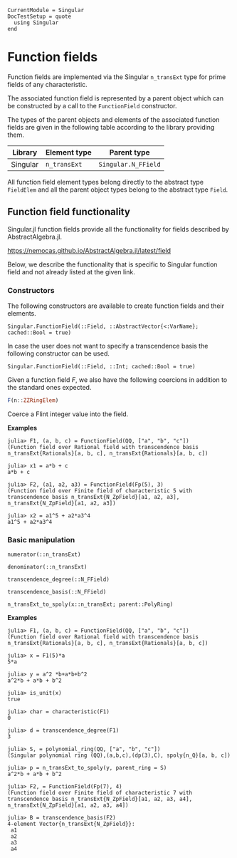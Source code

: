 ```@meta
CurrentModule = Singular
DocTestSetup = quote
  using Singular
end
```

# Function fields

Function fields are implemented via the Singular `n_transExt` type for prime fields of any characteristic.

The associated function field is represented by a parent object which can be constructed
by a call to the `FunctionField` constructor.

The types of the parent objects and elements of the associated function fields are given
in the following table according to the library providing them.

 Library        | Element type  | Parent type
----------------|---------------|--------------------
Singular        | `n_transExt`  | `Singular.N_FField`

All function field element types belong directly to the abstract type `FieldElem` and
all the parent object types belong to the abstract type `Field`.

## Function field functionality

Singular.jl function fields provide all the functionality for fields described by
AbstractAlgebra.jl.

<https://nemocas.github.io/AbstractAlgebra.jl/latest/field>

Below, we describe the functionality that is specific to Singular function field and not
already listed at the given link.

### Constructors

The following constructors are available to create function fields and their elements.

```@docs
Singular.FunctionField(::Field, ::AbstractVector{<:VarName}; cached::Bool = true)
```

In case the user does not want to specify a transcendence basis the following
constructor can be used.

```@docs
Singular.FunctionField(::Field, ::Int; cached::Bool = true)
```

Given a function field $F$, we also have the following coercions in addition to the
standard ones expected.

```julia
F(n::ZZRingElem)
```

Coerce a Flint integer value into the field.

**Examples**

```jldoctest
julia> F1, (a, b, c) = FunctionField(QQ, ["a", "b", "c"])
(Function field over Rational field with transcendence basis n_transExt{Rationals}[a, b, c], n_transExt{Rationals}[a, b, c])

julia> x1 = a*b + c
a*b + c

julia> F2, (a1, a2, a3) = FunctionField(Fp(5), 3)
(Function field over Finite field of characteristic 5 with transcendence basis n_transExt{N_ZpField}[a1, a2, a3], n_transExt{N_ZpField}[a1, a2, a3])

julia> x2 = a1^5 + a2*a3^4
a1^5 + a2*a3^4
```

### Basic manipulation

```@docs
numerator(::n_transExt)
```

```@docs
denominator(::n_transExt)
```

```@docs
transcendence_degree(::N_FField)
```

```@docs
transcendence_basis(::N_FField)
```

```@docs
n_transExt_to_spoly(x::n_transExt; parent::PolyRing)
```

**Examples**

```jldoctest
julia> F1, (a, b, c) = FunctionField(QQ, ["a", "b", "c"])
(Function field over Rational field with transcendence basis n_transExt{Rationals}[a, b, c], n_transExt{Rationals}[a, b, c])

julia> x = F1(5)*a
5*a

julia> y = a^2 *b+a*b+b^2
a^2*b + a*b + b^2

julia> is_unit(x)
true

julia> char = characteristic(F1)
0

julia> d = transcendence_degree(F1)
3

julia> S, = polynomial_ring(QQ, ["a", "b", "c"])
(Singular polynomial ring (QQ),(a,b,c),(dp(3),C), spoly{n_Q}[a, b, c])

julia> p = n_transExt_to_spoly(y, parent_ring = S)
a^2*b + a*b + b^2

julia> F2, = FunctionField(Fp(7), 4)
(Function field over Finite field of characteristic 7 with transcendence basis n_transExt{N_ZpField}[a1, a2, a3, a4], n_transExt{N_ZpField}[a1, a2, a3, a4])

julia> B = transcendence_basis(F2)
4-element Vector{n_transExt{N_ZpField}}:
 a1
 a2
 a3
 a4
```

